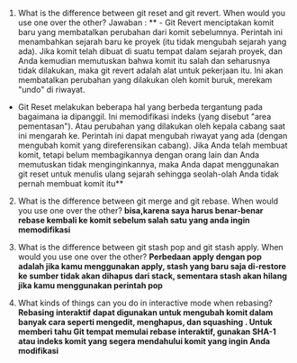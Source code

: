 1. What is the difference between git reset and git revert. When would you use one over the other?
Jawaban :
** - Git Revert
menciptakan komit baru yang membatalkan perubahan dari komit sebelumnya. Perintah ini menambahkan sejarah baru ke proyek (itu tidak mengubah sejarah yang ada).
Jika komit telah dibuat di suatu tempat dalam sejarah proyek, dan Anda kemudian memutuskan bahwa komit itu salah dan seharusnya tidak dilakukan, maka git revert adalah alat untuk pekerjaan itu. Ini akan membatalkan perubahan yang dilakukan oleh komit buruk, merekam "undo" di riwayat.

- Git Reset
melakukan beberapa hal yang berbeda tergantung pada bagaimana ia dipanggil. Ini memodifikasi indeks (yang disebut "area pementasan"). Atau perubahan yang dilakukan oleh kepala cabang saat ini mengarah ke. Perintah ini dapat mengubah riwayat yang ada (dengan mengubah komit yang direferensikan cabang).
Jika Anda telah membuat komit, tetapi belum membagikannya dengan orang lain dan Anda memutuskan tidak menginginkannya, maka Anda dapat menggunakan git reset untuk menulis ulang sejarah sehingga seolah-olah Anda tidak pernah membuat komit itu**

2. What is the difference between git merge and git rebase. When would you use one over the other?
**bisa,karena saya harus benar-benar rebase kembali ke komit sebelum salah satu yang anda ingin memodifikasi**

3. What is the difference between git stash pop and git stash apply. When would you use one over the other?
**Perbedaan apply dengan pop adalah jika kamu menggunakan apply, stash yang baru saja di-restore ke sumber tidak akan dihapus dari stack, sementara stash akan hilang jika kamu menggunakan perintah pop**

4. What kinds of things can you do in interactive mode when rebasing?
**Rebasing interaktif dapat digunakan untuk mengubah komit dalam banyak cara seperti mengedit, menghapus, dan squashing . Untuk memberi tahu Git tempat memulai rebase interaktif, gunakan SHA-1 atau indeks komit yang segera mendahului komit yang ingin Anda modifikasi**
